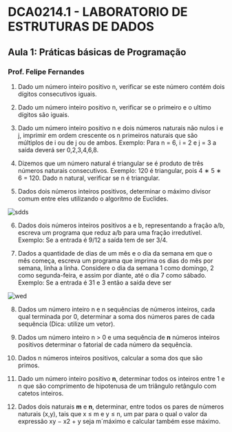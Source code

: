 ﻿# __DCA0214.1 - LABORATORIO DE ESTRUTURAS DE DADOS__ 
## __Aula 1: Práticas básicas de Programação__
###        __Prof. Felipe Fernandes__



1.  Dado um número inteiro positivo n, verificar se este número contém dois dígitos consecutivos iguais.

2.  Dado um número inteiro positivo n, verificar se o primeiro e o ultimo dígitos são iguais.

3.  Dado um número inteiro positivo n e dois números naturais não nulos i e j, imprimir em ordem crescente os n primeiros naturais que são múltiplos de i ou de j ou de ambos. Exemplo: Para n = 6, i = 2 e j = 3 a saída deverá ser 0,2,3,4,6,8.

4.  Dizemos que um número natural é triangular se é produto de três números naturais consecutivos. Exemplo: 120 é triangular, pois 4 ∗ 5 ∗ 6 = 120. Dado n natural, verificar se n é triangular.

5.  Dados dois números inteiros positivos, determinar o máximo divisor comum entre eles utilizando o algoritmo de Euclides.
	
![sdds](https://user-images.githubusercontent.com/42205502/54480218-829e6b00-4804-11e9-8457-45a2ef818f8b.jpg)

6.  Dados dois números inteiros positivos a e b, representando a fração a/b, escreva um programa que reduz a/b para uma fração irredutível. Exemplo: Se a entrada é 9/12 a saída tem de ser 3/4.

7.  Dados a quantidade de dias de um mês e o dia da semana em que o mês começa, escreva um programa que imprima os dias do mês por semana, linha a linha. Considere o dia da semana 1 como domingo, 2 como segunda-feira, e assim por diante, até o dia 7 como sábado. Exemplo: Se a entrada é 31 e 3 então a saída deve ser

![wed](https://user-images.githubusercontent.com/42205502/54480230-b4173680-4804-11e9-8860-20f16229f549.jpg)

8.  Dados um número inteiro n e n sequências de números inteiros, cada qual terminada por 0, determinar a soma dos números pares de cada sequência (Dica: utilize um vetor).

9.  Dados um número inteiro n > 0 e uma sequência de __n__ números inteiros positivos determinar o fatorial de cada número da sequência.

10. Dados n números inteiros positivos, calcular a soma dos que são primos.

11. Dado um número inteiro positivo __n__, determinar todos os inteiros entre 1 e n que são comprimento de hipotenusa de um triângulo retângulo com catetos inteiros.

12. Dados dois naturais __m__ e __n__, determinar, entre todos os pares de números naturais (x,y), tais que x ≤ m e y ≤ n, um par para o qual o valor da expressão xy − x2 + y seja m´máximo e calcular também esse máximo.
